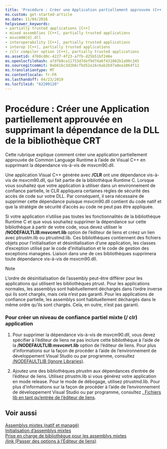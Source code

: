 ```yaml
---
title: 'Procédure : Créer une Application partiellement approuvée (C++ / c++ / CLI)'
ms.custom: get-started-article
ms.date: 11/04/2016
helpviewer_keywords:
- partially trusted applications [C++]
- mixed assemblies [C++], partially trusted applications
- msvcm90[d].dll
- interoperability [C++], partially trusted applications
- interop [C++], partially trusted applications
- /clr compiler option [C++], partially trusted applications
ms.assetid: 4760cd0c-4227-4f23-a7fb-d25b51bf246e
ms.openlocfilehash: afdfb8ca11753d7def9d7da6f431082b1a90c345
ms.sourcegitcommit: 0ab61bc3d2b6cfbd52a16c6ab2b97a8ea1864f12
ms.translationtype: MT
ms.contentlocale: fr-FR
ms.lasthandoff: 04/23/2019
ms.locfileid: "62209120"
---
```

# <a name="how-to-create-a-partially-trusted-application-by-removing-dependency-on-the-crt-library-dll"></a>Procédure : Créer une Application partiellement approuvée en supprimant la dépendance de la DLL de la bibliothèque CRT

Cette rubrique explique comment créer une application partiellement approuvée de Common Language Runtime à l’aide de Visual C++ en supprimant la dépendance vis-à-vis de msvcm90.dll.

Une application Visual C++ générée avec **/CLR** ont une dépendance vis-à-vis de msvcm90.dll, qui fait partie de la bibliothèque Runtime C. Lorsque vous souhaitez que votre application à utiliser dans un environnement de confiance partielle, le CLR appliquera certaines règles de sécurité des accès de code sur votre DLL. Par conséquent, il sera nécessaire de supprimer cette dépendance puisque msvcm90.dll contient du code natif et que la stratégie de sécurité d’accès au code ne peut pas être appliquée.

Si votre application n’utilise pas toutes les fonctionnalités de la bibliothèque Runtime C et que vous souhaitez supprimer la dépendance sur cette bibliothèque à partir de votre code, vous devez utiliser le **/NODEFAULTLIB:msvcmrt.lib** option de l’éditeur de liens et créez un lien avec ptrustm.lib ou ptrustmd.lib. Ces bibliothèques contiennent des fichiers objets pour l’initialisation et désinitialisation d’une application, les classes d’exception utilisé par le code d’initialisation et le code de gestion des exceptions managées. Liaison dans une de ces bibliothèques supprimera toute dépendance vis-à-vis de msvcm90.dll.

> [!NOTE]
>  L’ordre de désinitialisation de l’assembly peut-être différer pour les applications qui utilisent les bibliothèques ptrust. Pour les applications normales, les assemblys sont habituellement déchargés dans l’ordre inverse qui ils sont chargés, mais cela n’est pas garanti. Pour les applications de confiance partielle, les assemblys sont habituellement déchargés dans le même ordre qu’ils sont chargés. Cela, en outre, n’est pas garanti.

### <a name="to-create-a-partially-trusted-mixed-clr-application"></a>Pour créer un niveau de confiance partiel mixte (/ clr) application

1. Pour supprimer la dépendance vis-à-vis de msvcm90.dll, vous devez spécifier à l’éditeur de liens ne pas inclure cette bibliothèque à l’aide de la **/NODEFAULTLIB:msvcmrt.lib** option de l’éditeur de liens. Pour plus d’informations sur la façon de procéder à l’aide de l’environnement de développement Visual Studio ou par programme, consultez [/NODEFAULTLIB (Ignore Libraries)](../build/reference/nodefaultlib-ignore-libraries.md).

1. Ajoutez une des bibliothèques ptrustm aux dépendances d’entrée de l’éditeur de liens. Utilisez ptrustm.lib si vous générez votre application en mode release. Pour le mode de débogage, utilisez ptrustmd.lib. Pour plus d’informations sur la façon de procéder à l’aide de l’environnement de développement Visual Studio ou par programme, consultez [. Fichiers lib en tant qu’entrée de l’éditeur de liens](../build/reference/dot-lib-files-as-linker-input.md).

## <a name="see-also"></a>Voir aussi

[Assemblys mixtes (natif et managé)](../dotnet/mixed-native-and-managed-assemblies.md)<br/>
[Initialisation d’assemblys mixtes](../dotnet/initialization-of-mixed-assemblies.md)<br/>
[Prise en charge de bibliothèque pour les assemblys mixtes](../dotnet/library-support-for-mixed-assemblies.md)<br/>
[/link (Passer des options à l’Éditeur de liens)](../build/reference/link-pass-options-to-linker.md)
